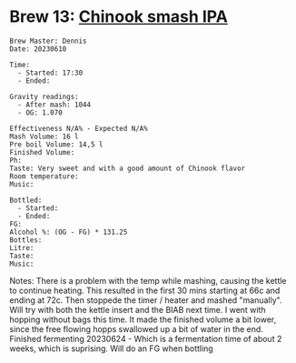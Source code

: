# Brew 13: [Chinook smash IPA](../brews/chinook_smash_ipa.md)
```
Brew Master: Dennis
Date: 20230610

Time:
  - Started: 17:30
  - Ended:

Gravity readings:
  - After mash: 1044
  - OG: 1.070

Effectiveness N/A% - Expected N/A%
Mash Volume: 16 l
Pre boil Volume: 14,5 l
Finished Volume:
Ph:
Taste: Very sweet and with a good amount of Chinook flavor
Room temperature:
Music:
```

```
Bottled: 
  - Started:
  - Ended: 
FG: 
Alcohol %: (OG - FG) * 131.25
Bottles: 
Litre:
Taste: 
Music:
```

Notes:
  There is a problem with the temp while mashing, causing the kettle to continue heating. This resulted in the first 30 mins starting at 66c and ending at 72c. Then stoppede the timer / heater and mashed "manually". Will try with both the kettle insert and the BIAB next time.
  I went with hopping without bags this time. It made the finished volume a bit lower, since the free flowing hopps swallowed up a bit of water in the end.
  Finished fermenting 20230624 - Which is a fermentation time of about 2 weeks, which is suprising. Will do an FG when bottling
